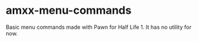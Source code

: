 # amxx-menu-commands

Basic menu commands made with Pawn for Half Life 1. It has no utility for now.
